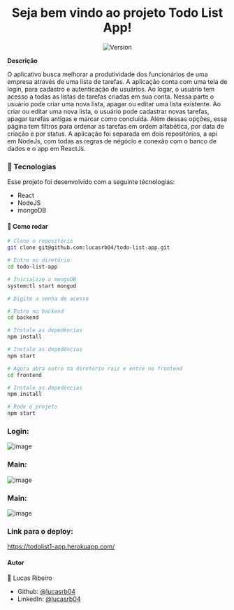 


<h1 align="center">Seja bem vindo ao projeto Todo List App!</h1>
<p align="center">
  <img alt="Version" src="https://img.shields.io/badge/version-0.1.0-blue.svg?cacheSeconds=2592000" />
</p>

**Descrição**

O aplicativo busca melhorar a produtividade dos funcionários de uma empresa através de uma lista de tarefas. A aplicação conta com uma tela de login, para cadastro e autenticação de usuários. Ao logar, o usuário tem acesso a todas as listas de tarefas criadas em sua conta. Nessa parte o usuário pode criar uma nova lista, apagar ou editar uma lista existente. Ao criar ou editar uma nova lista, o usuário pode cadastrar novas tarefas, apagar tarefas antigas e marcar como concluída. Além dessas opções, essa página tem filtros para ordenar as tarefas em ordem alfabética, por data de criação e por status.
A aplicação foi separada em dois repositórios, a api em NodeJs, com todas as regras de négócio e conexão com o banco de dados e o app em ReactJs.
### :nut_and_bolt: Tecnologias

Esse projeto foi desenvolvido com a seguinte técnologias:

- React
- NodeJS
- mongoDB

#### :thinking: Como rodar

```bash
# Clone o repositório
git clone git@github.com:lucasrb04/todo-list-app.git

# Entre no diretório
cd todo-list-app

# Inicialize o mongoDB
systemctl start mongod

# Digite a senha de acesso

# Entre no backend
cd backend

# Instale as depedências
npm install

# Instale as depedências
npm start

# Agora abra outro na diretório raiz e entre no frontend
cd frontend

# Instale as depedências
npm install

# Rode o projeto
npm start
```

### Login:
![image](https://user-images.githubusercontent.com/20855321/140431446-85b728e9-3e94-4959-8813-b4661116ddfd.png)
### Main:
![image](https://user-images.githubusercontent.com/20855321/140431707-be31abc0-266d-479c-bf58-269e38b2e891.png)
### Main:
![image](https://user-images.githubusercontent.com/20855321/140431749-9895b67c-c6cf-4209-9264-10a8d5dc3a42.png)


### Link para o deploy:
https://todolist1-app.herokuapp.com/

#### Autor

👤 Lucas Ribeiro

- Github: [@lucasrb04](https://github.com/lucasrb04)
- LinkedIn: [@lucasrb04](https://www.linkedin.com/in/lucasrb04/)
